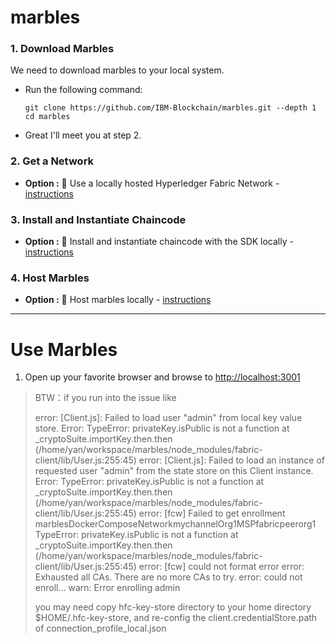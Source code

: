 # marbles

### 1. Download Marbles
We need to download marbles to your local system.
- Run the following command:

	```
	git clone https://github.com/IBM-Blockchain/marbles.git --depth 1
	cd marbles
	```

- Great I'll meet you at step 2.
<a name="getnetwork"></a>

### 2. Get a Network

- **Option :** :lollipop: Use a locally hosted Hyperledger Fabric Network - [instructions](./docs/use_local_hyperledger.md)

<a name="installchaincode"></a>

### 3. Install and Instantiate Chaincode

- **Option :** :lollipop: Install and instantiate chaincode with the SDK locally - [instructions](./docs/install_chaincode_locally.md)

<a name="hostmarbles"></a>

### 4. Host Marbles
- **Option :** :lollipop: Host marbles locally - [instructions](./docs/host_marbles_locally.md)

***

<a name="use"></a>

# Use Marbles

1. Open up your favorite browser and browse to [http://localhost:3001](http://localhost:3001) 



> BTW：if you run into the issue like 
> 
> error: [Client.js]: Failed to load user "admin" from local key value store. Error: TypeError: privateKey.isPublic is not a function
    at _cryptoSuite.importKey.then.then (/home/yan/workspace/marbles/node_modules/fabric-client/lib/User.js:255:45)
error: [Client.js]: Failed to load an instance of requested user "admin" from the state store on this Client instance. Error: TypeError: privateKey.isPublic is not a function
    at _cryptoSuite.importKey.then.then (/home/yan/workspace/marbles/node_modules/fabric-client/lib/User.js:255:45)
error: [fcw] Failed to get enrollment marblesDockerComposeNetworkmychannelOrg1MSPfabricpeerorg1 TypeError: privateKey.isPublic is not a function
    at _cryptoSuite.importKey.then.then (/home/yan/workspace/marbles/node_modules/fabric-client/lib/User.js:255:45)
error: [fcw] could not format error
error: Exhausted all CAs. There are no more CAs to try.
error: could not enroll...
warn: Error enrolling admin
> 
> you may need copy hfc-key-store directory to your home directory $HOME/.hfc-key-store, and re-config the client.credentialStore.path of connection_profile_local.json
